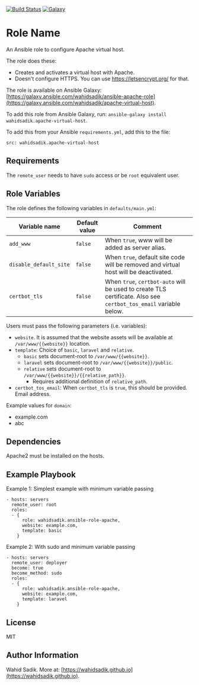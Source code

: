 [![Build Status](https://travis-ci.org/wahidsadik/apache-virtual-host.svg?branch=master)](https://travis-ci.org/wahidsadik/apache-virtual-host)
[![Galaxy](https://img.shields.io/badge/galaxy-apache--virtual--host-green.svg)](https://galaxy.ansible.com/wahidsadik/apache-virtual-host)

Role Name
=========

An Ansible role to configure Apache virtual host.

The role does these:

- Creates and activates a virtual host with Apache.
- Doesn't configure HTTPS. You can use https://letsencrypt.org/ for that.

The role is available on Ansible Galaxy: [https://galaxy.ansible.com/wahidsadik/ansible-apache-role](https://galaxy.ansible.com/wahidsadik/apache-virtual-host).

To add this role from Ansible Galaxy, run: `ansible-galaxy install wahidsadik.apache-virtual-host`.

To add this from your Ansible `requirements.yml`, add this to the file:

    src: wahidsadik.apache-virtual-host


Requirements
------------

The `remote_user` needs to have `sudo` access or be `root` equivalent user.

Role Variables
--------------

The role defines the following variables in `defaults/main.yml`:

Variable name|Default value|Comment
-------------|-------------|-------
`add_www` | `false` | When `true`, www will be added as server alias.
`disable_default_site` | `false` | When `true`, default site code will be removed and virtual host will be deactivated.
`certbot_tls` | `false` | When `true`, `certbot-auto` will be used to create TLS certificate. Also see `certbot_tos_email` variable below.

Users must pass the following parameters (i.e. variables):

- `website`. It is assumed that the website assets will be available at `/var/www/{{website}}` location.
- `template`: Choice of `basic`, `laravel` and `relative`.
  - `basic` sets document-root to `/var/www/{{website}}`.
  - `laravel` sets document-root to `/var/www/{{website}}/public`.
  - `relative` sets document-root to `/var/www/{{website}}/{{relative_path}}`.
    - Requires additional definition of `relative_path`.
- `certbot_tos_email`: When `certbot_tls` is `true`, this should be provided. Email address.

Example values for `domain`:

- example.com
- abc

Dependencies
------------

Apache2 must be installed on the hosts.

Example Playbook
----------------

Example 1: Simplest example with minimum variable passing

    - hosts: servers
      remote_user: root
      roles:
      - {
          role: wahidsadik.ansible-role-apache,
          website: example.com,
          template: basic
        }

Example 2: With sudo and minimum variable passing

    - hosts: servers
      remote_user: deployer
      become: true
      become_method: sudo
      roles:
      - {
          role: wahidsadik.ansible-role-apache,
          website: example.com,
          template: laravel
        }

License
-------

MIT

Author Information
------------------

Wahid Sadik. More at: [https://wahidsadik.github.io](https://wahidsadik.github.io).
